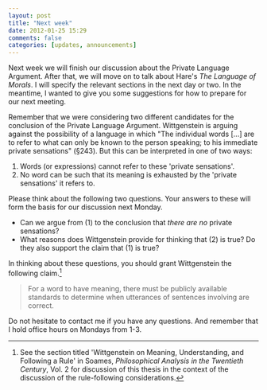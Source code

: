 ```yaml
---
layout: post
title: "Next week"
date: 2012-01-25 15:29
comments: false
categories: [updates, announcements]
---
```


Next week we will finish our discussion about the Private Language Argument. After that, we will move on to talk about Hare's *The Language of Morals*. I will specify the relevant sections in the next day or two. In the meantime, I wanted to give you some suggestions for how to prepare for our next meeting. 

<!-- more -->

Remember that we were considering two different candidates for the conclusion of the Private Language Argument. Wittgenstein is arguing against the possibility of a language in which "The individual words [...] are to refer to what can only be known to the person speaking; to his immediate private sensations" (&sect;243). But this can be interpreted in one of two ways: 

1. Words (or expressions) cannot refer to these 'private sensations'.
2. No word can be such that its meaning is exhausted by the 'private sensations' it refers to. 

Please think about the following two questions. Your answers to these will form the basis for our discussion next Monday.

+ Can we argue from (1) to the conclusion that *there are no* private sensations?
+ What reasons does Wittgenstein provide for thinking that (2) is true? Do they also support the claim that (1) is true? 

In thinking about these questions, you should grant Wittgenstein the following claim.[^fn1]

> For a word to have meaning, there must be publicly available standards to determine when utterances of sentences involving are correct.


Do not hesitate to contact me if you have any questions. And remember that I hold office hours on Mondays from 1-3. 

[^fn1]: See the section titled 'Wittgenstein on Meaning, Understanding, and Following a Rule' in Soames, *Philosophical Analysis in the Twentieth Century*, Vol. 2 for discussion of this thesis in the context of the discussion of the rule-following considerations.
